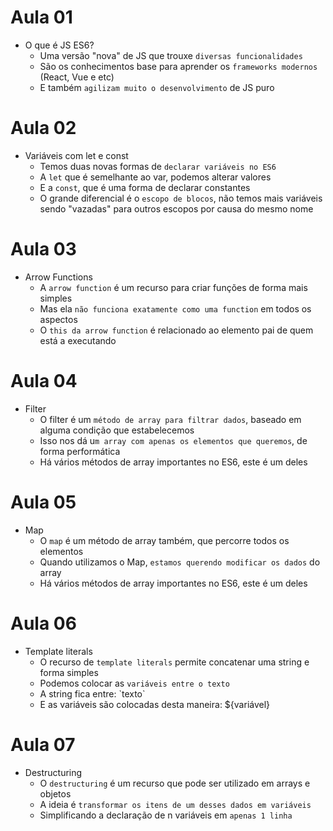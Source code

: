 # Aula 01

- O que é JS ES6?
  - Uma versão "nova" de JS que trouxe `diversas funcionalidades`
  - São os conhecimentos base para aprender os `frameworks modernos` (React, Vue e etc)
  - E também `agilizam muito o desenvolvimento` de JS puro

# Aula 02

- Variáveis com let e const
  - Temos duas novas formas de `declarar variáveis no ES6`
  - A `let` que é semelhante ao var, podemos alterar valores
  - E a `const`, que é uma forma de declarar constantes
  - O grande diferencial é o `escopo de blocos`, não temos mais variáveis sendo "vazadas" para outros escopos por causa do mesmo nome

# Aula 03

- Arrow Functions
  - A `arrow function` é um recurso para criar funções de forma mais simples
  - Mas ela `não funciona exatamente como uma function` em todos os aspectos
  - O `this da arrow function` é relacionado ao elemento pai de quem está a executando

# Aula 04

- Filter
  - O filter é um `método de array para filtrar dados`, baseado em alguma condição que estabelecemos
  - Isso nos dá u`m array com apenas os elementos que queremos`, de forma performática
  - Há vários métodos de array importantes no ES6, este é um deles

# Aula 05

- Map
  - O `map` é um método de array também, que percorre todos os elementos
  - Quando utilizamos o Map, `estamos querendo modificar os dados` do array
  - Há vários métodos de array importantes no ES6, este é um deles

# Aula 06

- Template literals
  - O recurso de `template literals` permite concatenar uma string e forma simples
  - Podemos colocar as `variáveis entre o texto`
  - A string fica entre: \`texto\`
  - E as variáveis são colocadas desta maneira: ${variável}

# Aula 07

- Destructuring
  - O `destructuring` é um recurso que pode ser utilizado em arrays e objetos
  - A ideia é `transformar os itens de um desses dados em variáveis`
  - Simplificando a declaração de n variáveis em `apenas 1 linha`

